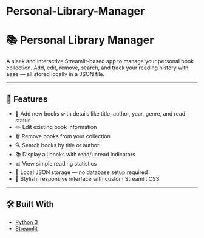 # Personal-Library-Manager

# 📚 Personal Library Manager

A sleek and interactive Streamlit-based app to manage your personal book collection. Add, edit, remove, search, and track your reading history with ease — all stored locally in a JSON file.

---

## 🚀 Features

- 📖 Add new books with details like title, author, year, genre, and read status
- ✏️ Edit existing book information
- 🗑️ Remove books from your collection
- 🔍 Search books by title or author
- 📚 Display all books with read/unread indicators
- 📊 View simple reading statistics
- 💾 Local JSON storage — no database setup required
- 🎨 Stylish, responsive interface with custom Streamlit CSS

---

## 🛠️ Built With

- [Python 3](https://www.python.org/)
- [Streamlit](https://streamlit.io/)
